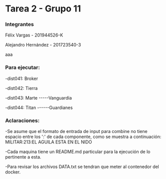 # Tarea 2 - Grupo 11

### Integrantes

Félix Vargas - 201944526-K

Alejandro Hernández - 201723540-3

aaa
### Para ejecutar:

-dist041: Broker

-dist042: Tierra

-dist043: Marte -----Vanguardia

-dist044: Titan ------Guardianes


### Aclaraciones:

-Se asume que el formato de entrada de input para combine no tiene espacio entre los ':' de cada componente, como se muestra a continuación:
MILITAR:213:EL AGUILA ESTA EN EL NIDO

-Cada maquina tiene un README.md particular para la ejecución de lo pertinente a esta.

-Para revisar los archivos DATA.txt se tendran que meter al contenedor del docker.
